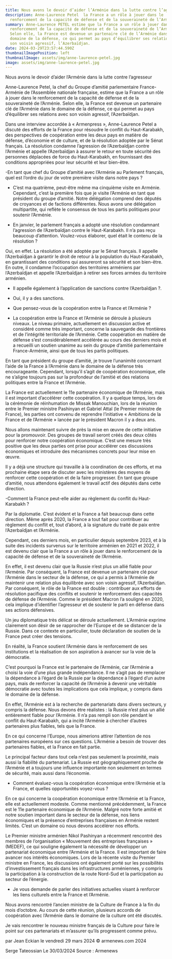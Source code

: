 ```yaml
---
title: Nous avons le devoir d’aider l’Arménie dans la lutte contre l’agresseur
description: Anne-Laurence Petel  la France a un rôle à jouer dans le
  renforcement de la capacité de défense et de la souveraineté de l’Arménie
summary: Anne-Laurence PETEL estime que la France a un rôle à jouer dans le
  renforcement de la capacité de défense et de la souveraineté de l’Arménie.
  Selon elle, la France est devenue un partenaire clé de l’Arménie dans le
  domaine de la défense, ce qui permet au pays d’équilibrer ses relations avec
  son voisin agressif, l’Azerbaïdjan.
date: 2024-03-29T23:57:44.590Z
thumbnailImagePosition: left
thumbnailImage: assets/img/anne-laurence-petel.jpg
image: assets/img/anne-laurence-petel.jpg
---
```

Nous avons le devoir d’aider l’Arménie dans la lutte contre l’agresseur

Anne-Laurence Petel, la chef du Groupe d’amitié parlementaire France-Arménie de l’Assemblée nationale française, estime que la France a un rôle à jouer dans le renforcement de la capacité de défense et de la souveraineté de l’Arménie. Selon elle, la France est devenue un partenaire clé de l’Arménie dans le domaine de la défense, ce qui permet au pays d’équilibrer ses relations avec son voisin agressif, l’Azerbaïdjan.

Dans une interview accordée à « Armenpress », Anne-Laurence Petel a discuté des efforts de la France pour résoudre le conflit du Haut-Karabakh, des perspectives de coopération entre les deux pays en matière de défense, d’économie et de culture, et de la résolution adoptée par le Sénat français. La résolution condamne l’agression de l’Azerbaïdjan contre l’Arménie et appelle l’Azerbaïdjan à assurer le retour en toute sécurité des personnes déplacées de force du Haut-Karabakh, en fournissant des conditions appropriées pour leur sécurité et leur bien-être.

-En tant que chef du Groupe d’amitié avec l’Arménie au Parlement français, quel est l’ordre du jour de votre première visite dans notre pays ?

- C’est ma quatrième, peut-être même ma cinquième visite en Arménie. Cependant, c’est la première fois que je visite l’Arménie en tant que président du groupe d’amitié. Notre délégation comprend des députés de croyances et de factions différentes. Nous avons une délégation multipartite, qui reflète le consensus de tous les partis politiques pour soutenir l’Arménie.

- En janvier, le parlement français a adopté une résolution condamnant l’agression de l’Azerbaïdjan contre le Haut-Karabakh. Il n’a pas reçu beaucoup d’attention. Voulez-vous élaborer, quel était le contenu de la résolution ?

Oui, en effet. La résolution a été adoptée par le Sénat français. Il appelle l’Azerbaïdjan à garantir le droit de retour à la population du Haut-Karabakh, en garantissant des conditions qui assureront sa sécurité et son bien-être. En outre, il condamne l’occupation des territoires arméniens par l’Azerbaïdjan et appelle l’Azerbaïdjan à retirer ses forces armées du territoire arménien.

- Il appelle également à l’application de sanctions contre l’Azerbaïdjan ?.

- Oui, il y a des sanctions.

- Que pensez-vous de la coopération entre la France et l’Arménie ?

- La coopération entre la France et l’Arménie se déroule à plusieurs niveaux. Le niveau primaire, actuellement en discussion active et considéré comme très important, concerne la sauvegarde des frontières et de l’intégrité territoriale de l’Arménie. Cette coopération en matière de défense s’est considérablement accélérée au cours des derniers mois et a recueilli un soutien unanime au sein du groupe d’amitié parlementaire France-Arménie, ainsi que de tous les partis politiques.

En tant que président du groupe d’amitié, je trouve l’unanimité concernant l’aide de la France à l’Arménie dans le domaine de la défense très encourageante. Cependant, lorsqu’il s’agit de coopération économique, elle ne s’aligne toujours pas sur la profondeur de l’amitié et des relations politiques entre la France et l’Arménie.

La France est actuellement le 11e partenaire économique de l’Arménie, mais il est important d’accélérer cette coopération. Il y a quelque temps, lors de la cérémonie de réinhumation de Missak Manouchian, lors de la réunion entre le Premier ministre Pashinyan et Gabriel Attal (le Premier ministre de France), les parties ont convenu de reprendre l’initiative « Ambitions de la France et de l’Arménie » lancée par le président Macron il y a deux ans.

Nous allons maintenant suivre de près la mise en œuvre de cette initiative pour la promouvoir. Des groupes de travail seront créés des deux côtés pour renforcer notre coopération économique. C’est une mesure très positive que les deux parties ont prise pour accélérer ces discussions économiques et introduire des mécanismes concrets pour leur mise en œuvre.

Il y a déjà une structure qui travaille à la coordination de ces efforts, et ma prochaine étape sera de discuter avec les ministères des moyens de renforcer cette coopération et de la faire progresser. En tant que groupe d’amitié, nous attendons également le travail actif des députés dans cette direction.

-Comment la France peut-elle aider au règlement du conflit du Haut-Karabakh ?

Par la diplomatie. C’est évident et la France a fait beaucoup dans cette direction. Même après 2020, la France a tout fait pour contribuer au règlement du conflit et, tout d’abord, à la signature du traité de paix entre l’Azerbaïdjan et l’Arménie.

Cependant, ces derniers mois, en particulier depuis septembre 2023, et à la suite des incidents survenus sur le territoire arménien en 2021 et 2022, il est devenu clair que la France a un rôle à jouer dans le renforcement de la capacité de défense et de la souveraineté de l’Arménie.

En effet, il est devenu clair que la Russie n’est plus un allié fiable pour l’Arménie. Par conséquent, la France est devenue un partenaire clé pour l’Arménie dans le secteur de la défense, ce qui a permis à l’Arménie de maintenir une relation plus équilibrée avec son voisin agressif, l’Azerbaïdjan. Par conséquent, le rôle de la France est double : contribuer aux efforts de résolution pacifique des conflits et soutenir le renforcement des capacités de défense de l’Arménie. Comme le président Macron l’a souligné en 2020, cela implique d’identifier l’agresseur et de soutenir le parti en défense dans ses actions défensives.

Un jeu diplomatique très délicat se déroule actuellement. L’Arménie exprime clairement son désir de se rapprocher de l’Europe et de se distancer de la Russie. Dans ce contexte en particulier, toute déclaration de soutien de la France peut créer des tensions.

En réalité, la France soutient l’Arménie dans le renforcement de ses institutions et la réalisation de son aspiration à avancer sur la voie de la démocratie.

C’est pourquoi la France est le partenaire de l’Arménie, car l’Arménie a choisi la voie d’une plus grande indépendance. Il ne s’agit pas de remplacer la dépendance à l’égard de la Russie par la dépendance à l’égard d’un autre pays, mais de renforcer la capacité de l’Arménie à devenir une véritable démocratie avec toutes les implications que cela implique, y compris dans le domaine de la défense.

En effet, l’Arménie est à la recherche de partenariats dans divers secteurs, y compris la défense. Nous devons être réalistes : la Russie n’est plus un allié entièrement fiable pour l’Arménie. Il n’a pas rempli son rôle pendant le conflit du Haut-Karabakh, qui a incité l’Arménie à chercher d’autres partenaires plus fiables, tels que la France.

En ce qui concerne l’Europe, nous aimerions attirer l’attention de nos partenaires européens sur ces questions. L’Arménie a besoin de trouver des partenaires fiables, et la France en fait partie.

Le principal facteur dans tout cela n’est pas seulement la proximité, mais aussi la fiabilité du partenariat. La Russie est géographiquement proche de l’Arménie et a toujours une influence importante non seulement en termes de sécurité, mais aussi dans l’économie.

- Comment évaluez-vous la coopération économique entre l’Arménie et la France, et quelles opportunités voyez-vous ?

En ce qui concerne la coopération économique entre l’Arménie et la France, elle est actuellement modeste. Comme mentionné précédemment, la France est le 11e partenaire économique de l’Arménie. Malgré notre forte amitié et notre soutien important dans le secteur de la défense, nos liens économiques et la présence d’entreprises françaises en Arménie restent limités. C’est un domaine où nous devons accélérer nos efforts.

Le Premier ministre arménien Nikol Pashinyan a récemment rencontré des membres de l’organisation « Mouvement des entreprises françaises » (MEDEF), ce qui souligne également la nécessité de développer un partenariat économique entre l’Arménie et la France. Il est important de faire avancer nos intérêts économiques. Lors de la récente visite du Premier ministre en France, les discussions ont également porté sur les possibilités d’investissement français dans les infrastructures arméniennes, y compris la participation à la construction de la route Nord-Sud et la participation au secteur de l’énergie.

- Je vous demande de parler des initiatives actuelles visant à renforcer les liens culturels entre la France et l’Arménie.

Nous avons rencontré l’ancien ministre de la Culture de France à la fin du mois d’octobre. Au cours de cette réunion, plusieurs accords de coopération avec l’Arménie dans le domaine de la culture ont été discutés.

Je vais rencontrer le nouveau ministre français de la Culture pour faire le point sur ces partenariats et m’assurer qu’ils progressent comme prévu.

par Jean Eckian le vendredi 29 mars 2024
© armenews.com 2024

S﻿erge Tateossian Le 30/03/2024   Source : Armenews